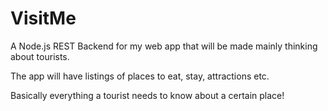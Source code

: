 # VisitMe
A Node.js REST Backend for my web app that will be made mainly thinking about tourists.

The app will have listings of places to eat, stay, attractions etc.

Basically everything a tourist needs to know about a certain place!
